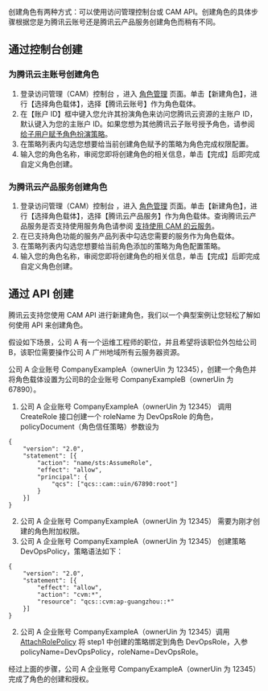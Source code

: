 创建角色有两种方式：可以使用访问管理控制台或 CAM API。创建角色的具体步骤根据您是为腾讯云账号还是腾讯云产品服务创建角色而稍有不同。

## 通过控制台创建

### 为腾讯云主账号创建角色
1. 登录访问管理（CAM）控制台 ，进入 [角色管理](https://console.cloud.tencent.com/cam/role) 页面。单击【新建角色】，进行【选择角色载体】，选择【腾讯云账号】作为角色载体。
2. 在【账户 ID】框中键入您允许其扮演角色来访问您腾讯云资源的主账户 ID，默认键入为您的主账户 ID。如果您想为其他腾讯云子账号授予角色，请参阅 [给子用户赋予角色扮演策略](https://cloud.tencent.com/document/product/598/19422)。
3. 在策略列表内勾选您想要给当前创建角色赋予的策略为角色完成权限配置。
4. 输入您的角色名称，审阅您即将创建角色的相关信息，单击【完成】后即完成自定义角色创建。

### 为腾讯云产品服务创建角色
1. 登录访问管理（CAM）控制台 ，进入 [角色管理](https://console.cloud.tencent.com/cam/role) 页面。单击【新建角色】，进行【选择角色载体】，选择【腾讯云产品服务】作为角色载体。查询腾讯云产品服务是否支持使用服务角色请参阅 [支持使用 CAM 的云服务](https://cloud.tencent.com/document/product/598/10588)。
2. 在已支持角色功能的服务产品列表中勾选您需要的服务作为角色载体。
3. 在策略列表内勾选您想要给当前角色添加的策略为角色配置策略。
4. 输入您的角色名称，审阅您即将创建角色的相关信息，单击【完成】后即完成自定义角色创建。

## 通过 API 创建

腾讯云支持您使用 CAM API 进行新建角色，我们以一个典型案例让您轻松了解如何使用 API 来创建角色。

假设如下场景，公司 A 有⼀个运维⼯程师的职位，并且希望将该职位外包给公司 B，该职位需要操作公司 A 广州地域所有云服务器资源。

公司 A 企业账号 CompanyExampleA（ownerUin 为 12345），创建⼀个角色并将角色载体设置为公司B的企业账号 CompanyExampleB（ownerUin 为 67890）。

1. 公司 A 企业账号 CompanyExampleA（ownerUin 为 12345） 调⽤ CreateRole 接口创建⼀个 roleName 为 DevOpsRole 的角色，policyDocument（角色信任策略）参数设为
```
{
	"version": "2.0",
	"statement": [{
		"action": "name/sts:AssumeRole",
		"effect": "allow",
		"principal": {
			"qcs": ["qcs::cam::uin/67890:root"]
		}
	}]
}
```

2. 公司 A 企业账号 CompanyExampleA（ownerUin 为 12345） 需要为刚才创建的角色附加权限。
 1. 公司 A 企业账号 CompanyExampleA（ownerUin 为 12345） 创建策略 DevOpsPolicy，策略语法如下：
```
{
	"version": "2.0",
	"statement": [{
		"effect": "allow",
		"action": "cvm:*",
		"resource": "qcs::cvm:ap-guangzhou::*"
	}]
}
```
 2. 公司 A 企业账号 CompanyExampleA（ownerUin 为 12345）调用 [AttachRolePolicy](https://cloud.tencent.com/document/product/598/13889) 将 step1 中创建的策略绑定到角色 DevOpsRole，入参 policyName=DevOpsPolicy，roleName=DevOpsRole。

经过上⾯的步骤，公司 A 企业账号 CompanyExampleA（ownerUin 为 12345）完成了角色的创建和授权。
